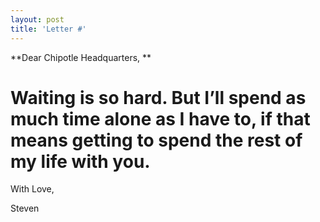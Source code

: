 ```yaml
---
layout: post
title: 'Letter #'
---
```


**Dear Chipotle Headquarters, **


# Waiting is so hard. But I’ll spend as much time alone as I have to, if that means getting to spend the rest of my life with you. 

With Love,

Steven